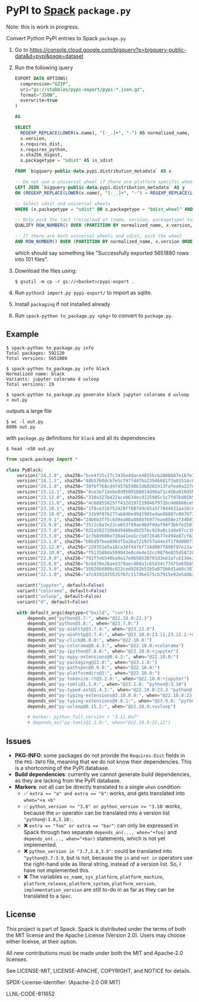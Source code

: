 # PyPI to [Spack](https://www.github.com/spack/spack) `package.py`

Note: this is work in progress.

Convert Python PyPI entries to Spack `package.py`

1. Go to https://console.cloud.google.com/bigquery?p=bigquery-public-data&d=pypi&page=dataset
2. Run the following query

   ```sql
   EXPORT DATA OPTIONS(
     compression="GZIP",
     uri="gs://stabbles/pypi-export/pypi-*.json.gz",
     format="JSON",
     overwrite=true
   )

   AS

   SELECT
     REGEXP_REPLACE(LOWER(x.name), "[-_.]+", "-") AS normalized_name,
     x.version,
     x.requires_dist,
     x.requires_python,
     x.sha256_digest,
     x.packagetype = "sdist" AS is_sdist

   FROM `bigquery-public-data.pypi.distribution_metadata` AS x

   -- Do not use a universal wheel if there are platform specific wheels (e.g. black can be built both binary and pure python, in that case prefer sdist)
   LEFT JOIN `bigquery-public-data.pypi.distribution_metadata` AS y
   ON (REGEXP_REPLACE(LOWER(x.name), "[-_.]+", "-") = REGEXP_REPLACE(LOWER(y.name), "[-_.]+", "-") AND x.version = y.version AND x.packagetype = "bdist_wheel" AND y.packagetype = "bdist_wheel" AND y.python_version != "py3")

   -- Select sdist and universal wheels
   WHERE (x.packagetype = "sdist" OR x.packagetype = "bdist_wheel" AND x.python_version = "py3") AND y.name IS NULL

   -- Only pick the last (re)upload of (name, version, packagetype) tuples
   QUALIFY ROW_NUMBER() OVER (PARTITION BY normalized_name, x.version, x.packagetype ORDER BY x.upload_time DESC) = 1

   -- If there are both universal wheels and sdist, pick the wheel
   AND ROW_NUMBER() OVER (PARTITION BY normalized_name, x.version ORDER BY CASE WHEN x.packagetype = 'bdist_wheel' THEN 0 ELSE 1 END) = 1
   ```
   which should say something like "Successfully exported 5651880 rows into 101 files".
3. Download the files using:
   ```console
   $ gsutil -m cp -r gs://<bucket>/pypi-export .
   ```
4. Run `python3 import.py pypi-export/` to import as sqlite.
5. Install `packaging` if not installed already
5. Run `spack-python to_package.py <pkg>` to convert to `package.py`.


## Example

```console
$ spack-python to_package.py info
Total packages: 592120
Total versions: 5651880

$ spack-python to_package.py info black
Normalized name: black
Variants: jupyter colorama d uvloop
Total versions: 19
```

```console
$ spack-python to_package.py generate black jupyter colorama d uvloop > out.py
```

outputs a large file

```console
$ wc -l out.py
8896 out.py
```

with `package.py` definitions for `black` and all its dependencies

```console
$ head -n50 out.py 
```

```python
from spack.package import *

class PyBlack:
    version("24.2.0", sha256="bce4f25c27c3435e4dace4815bcb2008b87e167e3bf4ee47ccdc5ce906eb4894")
    version("24.1.1", sha256="48b5760dcbfe5cf97fd4fba23946681f3a81514c6ab8a45b50da67ac8fbc6c7b")
    version("24.1.0", sha256="30fbf768cd4f4576598b1db0202413fafea9a227ef808d1a12230c643cefe9fc")
    version("23.12.1", sha256="4ce3ef14ebe8d9509188014d96af1c456a910d5b5cbf434a09fef7e024b3d0d5")
    version("23.12.0", sha256="330a327b422aca0634ecd115985c1c7fd7bdb5b5a2ef8aa9888a82e2ebe9437a")
    version("23.11.0", sha256="4c68855825ff432d197229846f971bc4d6666ce90492e5b02013bcaca4d9ab05")
    version("23.10.1", sha256="1f8ce316753428ff68749c65a5f7844631aa18c8679dfd3ca9dc1a289979c258")
    version("23.10.0", sha256="31b9f87b277a68d0e99d2905edae08807c007973eaa609da5f0c62def6b7c0bd")
    version("23.9.1", sha256="24b6b3ff5c6d9ea08a8888f6977eae858e1f340d7260cf56d70a49823236b62d")
    version("23.9.0", sha256="3511c8a7e22ce653f89ae90dfddaf94f3bb7e2587a245246572d3b9c92adf066")
    version("23.7.0", sha256="022a582720b0d9480ed82576c920a8c1dde97cc38ff11d8d8859b3bd6ca9eedb")
    version("23.3.0", sha256="1c7b8d606e728a41ea1ccbd7264677e494e87cf630e399262ced92d4a8dac940")
    version("23.1.0", sha256="b0bd97bea8903f5a2ba7219257a44e3f1f9d00073d6cc1add68f0beec69692ac")
    version("22.12.0", sha256="229351e5a18ca30f447bf724d007f890f97e13af070bb6ad4c0a441cd7596a2f")
    version("22.10.0", sha256="f513588da599943e0cde4e32cc9879e825d58720d6557062d1098c5ad80080e1")
    version("22.8.0", sha256="792f7eb540ba9a17e8656538701d3eb1afcb134e3b45b71f20b25c77a8db7e6e")
    version("22.6.0", sha256="6c6d39e28aed379aec40da1c65434c77d75e65bb59a1e1c283de545fb4e7c6c9")
    version("22.3.0", sha256="35020b8886c022ced9282b51b5a875b6d1ab0c387b31a065b84db7c33085ca79")
    version("22.1.0", sha256="a7c0192d35635f6fc1174be575cb7915e92e5dd629ee79fdaf0dcfa41a80afb5")

    variant("jupyter", default=False)
    variant("colorama", default=False)
    variant("uvloop", default=False)
    variant("d", default=False)

    with default_args(deptype=("build", "run")):
        depends_on("python@3.7:", when="@22.10.0:23.3")
        depends_on("python@3.8:", when="@23.7.0:")
        depends_on("py-aiohttp@3.7.4:", when="@23.12.0")
        depends_on("py-aiohttp@3.7.4:", when="@22.10.0:23.11,23.12.1:+d")
        depends_on("py-click@8.0.0:", when="@22.10.0:")
        depends_on("py-colorama@0.4.3:", when="@22.10.0:+colorama")
        depends_on("py-ipython@7.8.0:", when="@22.10.0:+jupyter")
        depends_on("py-mypy-extensions@0.4.3:", when="@22.10.0:")
        depends_on("py-packaging@22.0:", when="@23.1.0:")
        depends_on("py-pathspec@0.9.0:", when="@22.10.0:")
        depends_on("py-platformdirs@2:", when="@22.10.0:")
        depends_on("py-tokenize-rt@3.2.0:", when="@22.10.0:+jupyter")
        depends_on("py-tomli@1.1.0:", when="@23.1.0: ^python@:3.10")
        depends_on("py-typed-ast@1.4.2:", when="@22.10.0:23.3 ^python@:3.7")
        depends_on("py-typing-extensions@3.10.0.0:", when="@22.10.0:23.7 ^python@:3.9")
        depends_on("py-typing-extensions@4.0.1:", when="@23.9.0: ^python@:3.10")
        depends_on("py-uvloop@0.15.2:", when="@22.10.0:+uvloop")

        # marker: python_full_version < "3.11.0a7"
        # depends_on("py-tomli@1.1.0:", when="@22.10.0:22.12")
```

## Issues

- **PKG-INFO**: some packages do not provide the `Requires-Dist` fields in the `PKG-INFO` file,
  meaning that we do not know their dependencies. This is a shortcoming of the PyPI database.
- **Build dependencies**: currently we cannot generate build dependencies, as they are lacking
  from the PyPI database.
- **Markers**: not all can be directly translated to a single `when` condition:
  - ✅ `extra == "a" and extra == "b"`: works, and gets translated into `when="+a +b"`
  - ✅ `python_version <= "3.8" or python_version >= "3.10`: works, because the `or` operator
    can be translated into a version list `^python@:3.8,3.10:`.
  - ❌ `extra == "foo" or extra == "bar"`: can only be expressed in Spack through two separate
    `depends_on(..., when="+foo)` and `depends_on(..., when="+bar)` statements, which is not
    yet implemented.
  - ❌ `python_version in "3.7,3.8,3.9"`: could be translated into `^python@3.7:3.9`, but is not,
    because the `in` and `not in` operators use the right-hand side as literal string, instead of
    a version list. So, I have not implemented this.
  - ❌ The variables `os_name`, `sys_platform`, `platform_machine`, `platform_release`,
    `platform_system`, `platform_version`, `implementation_version` are still to-do in as far as
    they can be translated to a `Spec`.

## License

This project is part of Spack. Spack is distributed under the terms of both the
MIT license and the Apache License (Version 2.0). Users may choose either
license, at their option.

All new contributions must be made under both the MIT and Apache-2.0 licenses.

See LICENSE-MIT, LICENSE-APACHE, COPYRIGHT, and NOTICE for details.

SPDX-License-Identifier: (Apache-2.0 OR MIT)

LLNL-CODE-811652
